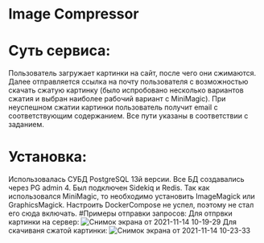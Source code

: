 # Image Compressor
# Суть сервиса:
Пользователь загружает картинки на сайт, после чего они сжимаются. Далее отправляется ссылка на почту пользователя с возможностью скачать сжатую картинку (было испробовано несколько вариантов сжатия и выбран наиболее рабочий вариант с MiniMagic).
При неуспешном сжатии картинки пользователь получит email с соответствующим содержанием. Все пути указаны в соответствии с заданием.
# Установка:
Использовалась СУБД PostgreSQL 13й версии. Все БД создавались через PG admin 4. Был подключен Sidekiq и Redis. Так как использовался MiniMagic, то необходимо установить ImageMagick или GraphicsMagick. 
Настроить DockerCompose не успел, поэтому не стал его сюда включать.
#Примеры отправки запросов:
Для отпрвки картинки на сервер:
![Снимок экрана от 2021-11-14 10-19-29](https://user-images.githubusercontent.com/48484862/141672012-31d60900-6828-4d1c-b7c1-10f8c0e1733e.png)
Для скачиваня сжатой картинки:
![Снимок экрана от 2021-11-14 10-23-33](https://user-images.githubusercontent.com/48484862/141672015-0bab17d7-d86f-430f-a90f-df982c1fdc87.png)
